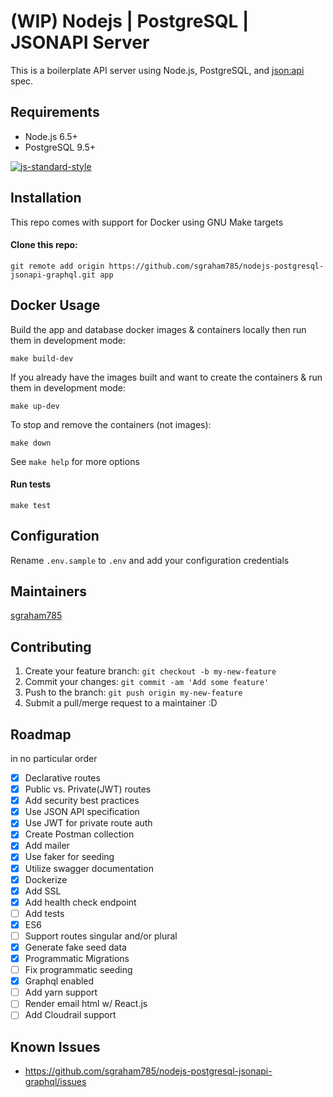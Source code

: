 # (WIP) Nodejs | PostgreSQL | JSONAPI Server

This is a boilerplate API server using Node.js, PostgreSQL, and [json:api](http://jsonapi.org/) spec.  

## Requirements
- Node.js 6.5+
- PostgreSQL 9.5+

[![js-standard-style](https://cdn.rawgit.com/feross/standard/master/badge.svg)](https://github.com/feross/standard)

## Installation

This repo comes with support for Docker using GNU Make targets

#### Clone this repo:

`git remote add origin https://github.com/sgraham785/nodejs-postgresql-jsonapi-graphql.git app`

## Docker Usage

Build the app and database docker images & containers locally then run them in development mode:

`make build-dev`

If you already have the images built and want to create the containers & run them in development mode:

`make up-dev`

To stop and remove the containers (not images):

`make down`

See `make help` for more options 

#### Run tests

```
make test
```

## Configuration

Rename `.env.sample` to `.env` and add your configuration credentials


## Maintainers

[sgraham785](https://github.com/sgraham785)

## Contributing

1. Create your feature branch: `git checkout -b my-new-feature`
2. Commit your changes: `git commit -am 'Add some feature'`
3. Push to the branch: `git push origin my-new-feature`
4. Submit a pull/merge request to a maintainer :D

## Roadmap
in no particular order

- [x] Declarative routes
- [x] Public vs. Private(JWT) routes
- [x] Add security best practices
- [x] Use JSON API specification
- [x] Use JWT for private route auth
- [x] Create Postman collection
- [x] Add mailer
- [x] Use faker for seeding
- [x] Utilize swagger documentation
- [x] Dockerize
- [x] Add SSL
- [x] Add health check endpoint
- [ ] Add tests
- [x] ES6
- [ ] Support routes singular and/or plural
- [x] Generate fake seed data
- [x] Programmatic Migrations
- [ ] Fix programmatic seeding
- [x] Graphql enabled
- [ ] Add yarn support
- [ ] Render email html w/ React.js
- [ ] Add Cloudrail support

## Known Issues
* https://github.com/sgraham785/nodejs-postgresql-jsonapi-graphql/issues
